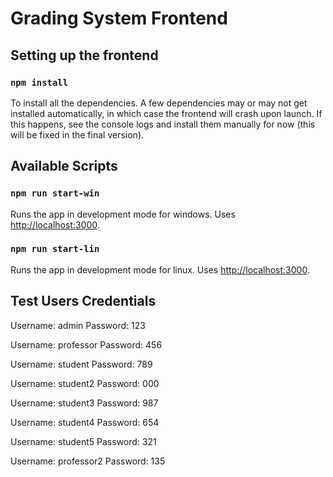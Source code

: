 # Grading System Frontend

## Setting up the frontend

### `npm install`

To install all the dependencies. A few dependencies may or may not get installed automatically, in which case the frontend will crash upon launch. If this happens, see the console logs and install them manually for now (this will be fixed in the final version).


## Available Scripts

### `npm run start-win`

Runs the app in development mode for windows. Uses [http://localhost:3000](http://localhost:3000).

### `npm run start-lin`

Runs the app in development mode for linux. Uses [http://localhost:3000](http://localhost:3000).


## Test Users Credentials

Username: admin         Password: 123

Username: professor     Password: 456

Username: student       Password: 789

Username: student2      Password: 000

Username: student3      Password: 987

Username: student4      Password: 654

Username: student5      Password: 321

Username: professor2    Password: 135
